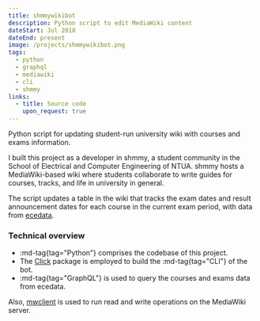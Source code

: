 ```yaml
---
title: shmmywikibot
description: Python script to edit MediaWiki content
dateStart: Jul 2018
dateEnd: present
image: /projects/shmmywikibot.png
tags:
  - python
  - graphql
  - mediawiki
  - cli
  - shmmy
links:
  - title: Source code
    upon_request: true
---
```


Python script for updating student-run university wiki with courses and exams
information.

<!--more-->

I built this project as a developer in shmmy, a student community in the School
of Electrical and Computer Engineering of NTUA. shmmy hosts a MediaWiki-based
wiki where students collaborate to write guides for courses, tracks, and life in
university in general.

The script updates a table in the wiki that tracks the exam dates and result
announcement dates for each course in the current exam period, with data from
[ecedata](./ecedata.md).

### Technical overview

* :md-tag{tag="Python"} comprises the codebase of this project.
* The [Click](https://click.palletsprojects.com/en/8.1.x/) package is employed
to build the :md-tag{tag="CLI"} of the bot.
* :md-tag{tag="GraphQL"} is used to query the courses and exams data from
ecedata.

Also, [mwclient](https://github.com/mwclient/mwclient) is used to run read and
write operations on the MediaWiki server.
